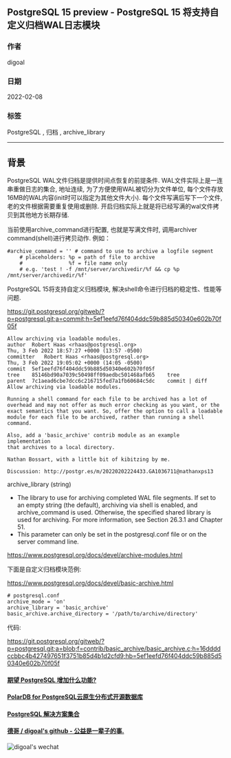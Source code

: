 ## PostgreSQL 15 preview - PostgreSQL 15 将支持自定义归档WAL日志模块   
                                 
### 作者                             
digoal                                          
                                           
### 日期                                      
2022-02-08                                   
                                   
### 标签                      
PostgreSQL , 归档 , archive_library           
                                         
----                                           
                                      
## 背景     
PostgreSQL WAL文件归档是提供时间点恢复的前提条件. WAL文件实际上是一连串重做日志的集合, 地址连续, 为了方便使用WAL被切分为文件单位, 每个文件存放16MB的WAL内容(init时可以指定为其他文件大小). 每个文件写满后写下一个文件, 老的文件根据需要重复使用或删除. 开启归档实际上就是将已经写满的wal文件拷贝到其他地方长期存储.   
  
当前使用archive_command进行配置, 也就是写满文件时, 调用archiver command(shell)进行拷贝动作. 例如：  
  
```  
#archive_command = '' # command to use to archive a logfile segment  
    # placeholders: %p = path of file to archive  
    #               %f = file name only  
    # e.g. 'test ! -f /mnt/server/archivedir/%f && cp %p /mnt/server/archivedir/%f'  
```  
  
PostgreSQL 15将支持自定义归档模块, 解决shell命令进行归档的稳定性、性能等问题.    
  
https://git.postgresql.org/gitweb/?p=postgresql.git;a=commit;h=5ef1eefd76f404ddc59b885d50340e602b70f05f  
  
```  
Allow archiving via loadable modules.  
author	Robert Haas <rhaas@postgresql.org>	  
Thu, 3 Feb 2022 18:57:27 +0000 (13:57 -0500)  
committer	Robert Haas <rhaas@postgresql.org>	  
Thu, 3 Feb 2022 19:05:02 +0000 (14:05 -0500)  
commit	5ef1eefd76f404ddc59b885d50340e602b70f05f  
tree	85146bd90a7039c50498ff09aedbc501468afb65	tree  
parent	7c1aead6cbe7dcc6c216715fed7a1fb60684c5dc	commit | diff  
Allow archiving via loadable modules.  
  
Running a shell command for each file to be archived has a lot of  
overhead and may not offer as much error checking as you want, or the  
exact semantics that you want. So, offer the option to call a loadable  
module for each file to be archived, rather than running a shell command.  
  
Also, add a 'basic_archive' contrib module as an example implementation  
that archives to a local directory.  
  
Nathan Bossart, with a little bit of kibitzing by me.  
  
Discussion: http://postgr.es/m/20220202224433.GA1036711@nathanxps13  
```  
  
archive_library (string)  
- The library to use for archiving completed WAL file segments. If set to an empty string (the default), archiving via shell is enabled, and archive_command is used. Otherwise, the specified shared library is used for archiving. For more information, see Section 26.3.1 and Chapter 51.  
- This parameter can only be set in the postgresql.conf file or on the server command line.  
  
https://www.postgresql.org/docs/devel/archive-modules.html  
  
下面是自定义归档模块范例:  
  
https://www.postgresql.org/docs/devel/basic-archive.html  
  
```  
# postgresql.conf  
archive_mode = 'on'  
archive_library = 'basic_archive'  
basic_archive.archive_directory = '/path/to/archive/directory'  
```  
  
代码:  
  
https://git.postgresql.org/gitweb/?p=postgresql.git;a=blob;f=contrib/basic_archive/basic_archive.c;h=16ddddccbbc4b427497651f3751b85d4b1d2cfd9;hb=5ef1eefd76f404ddc59b885d50340e602b70f05f  
  
  
  
#### [期望 PostgreSQL 增加什么功能?](https://github.com/digoal/blog/issues/76 "269ac3d1c492e938c0191101c7238216")
  
  
#### [PolarDB for PostgreSQL云原生分布式开源数据库](https://github.com/ApsaraDB/PolarDB-for-PostgreSQL "57258f76c37864c6e6d23383d05714ea")
  
  
#### [PostgreSQL 解决方案集合](https://yq.aliyun.com/topic/118 "40cff096e9ed7122c512b35d8561d9c8")
  
  
#### [德哥 / digoal's github - 公益是一辈子的事.](https://github.com/digoal/blog/blob/master/README.md "22709685feb7cab07d30f30387f0a9ae")
  
  
![digoal's wechat](../pic/digoal_weixin.jpg "f7ad92eeba24523fd47a6e1a0e691b59")
  

